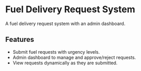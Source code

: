 # Fuel Delivery Request System

A fuel delivery request system with an admin dashboard.

## Features
- Submit fuel requests with urgency levels.
- Admin dashboard to manage and approve/reject requests.
- View requests dynamically as they are submitted.

